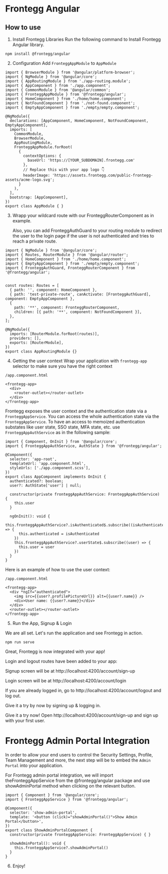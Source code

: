 # Frontegg Angular

## How to use

1. Install Frontegg Libraries
   Run the following command to Install Frontegg Angular library.

```
npm install @frontegg/angular
```

2. Configuration
   Add `FronteggAppModule` to `AppModule`

```
import { BrowserModule } from '@angular/platform-browser';
import { NgModule } from '@angular/core';
import { AppRoutingModule } from './app-routing.module';
import { AppComponent } from './app.component';
import { CommonModule } from '@angular/common';
import { FronteggAppModule } from '@frontegg/angular';
import { HomeComponent } from './home/home.component';
import { NotFoundComponent } from './not-found.component';
import { EmptyAppComponent } from './empty/empty.component';

@NgModule({
  declarations: [AppComponent, HomeComponent, NotFoundComponent, EmptyAppComponent],
  imports: [
    CommonModule,
    BrowserModule,
    AppRoutingModule,
    FronteggAppModule.forRoot(
      {
        contextOptions: {
          baseUrl: 'https://[YOUR_SUBDOMAIN].frontegg.com'
        },
        // Replace this with your app logo 👇
        headerImage: 'https://assets.frontegg.com/public-frontegg-assets/acme-logo.svg';
      }
    ),
  ],
  bootstrap: [AppComponent],
})
export class AppModule { }
```

3. Wrapp your wildcard route with our FronteggRouterComponent as in example.

   Also, you can add FronteggAuthGuard to your routing module to redirect the user to the login page if the user is not authenticated and tries to reach a private route.

```
import { NgModule } from '@angular/core';
import { Routes, RouterModule } from '@angular/router';
import { HomeComponent } from './home/home.component';
import { EmptyAppComponent } from './empty/empty.component';
import { FronteggAuthGuard, FronteggRouterComponent } from '@frontegg/angular';


const routes: Routes = [
  { path: '', component: HomeComponent },
  { path: 'test-private-route', canActivate: [FronteggAuthGuard], component: EmptyAppComponent },
  {
    path: '**', component: FronteggRouterComponent,
    children: [{ path: '**', component: NotFoundComponent }],
  },
];

@NgModule({
  imports: [RouterModule.forRoot(routes)],
  providers: [],
  exports: [RouterModule],
})
export class AppRoutingModule {}
```

4. Getting the user context
  Wrap your application with `frontegg-app` selector to make sure you have the right context

```
/app.component.html

<frontegg-app>
  <div>
    <router-outlet></router-outlet>
  </div>
</frontegg-app>
```

   Frontegg exposes the user context and the authentication state via a `FronteggAppService`.
   You can access the whole authentication state via the `FronteggAppService`.
   To have an access to memoized authentication substates like user state, SSO state, MFA state, etc.
   use `FronteggAppAuthService` as in the following sample:

```
import { Component, OnInit } from '@angular/core';
import { FronteggAppAuthService, AuthState } from '@frontegg/angular';

@Component({
  selector: 'app-root',
  templateUrl: 'app.component.html',
  styleUrls: ['./app.component.scss'],
})
export class AppComponent implements OnInit {
  authenticated?: boolean;
  user?: AuthState['user'] | null;

  constructor(private fronteggAppAuthService: FronteggAppAuthService) {
    this.user
  }

  ngOnInit(): void {
    this.fronteggAppAuthService?.isAuthenticated$.subscribe((isAuthenticated) => {
      this.authenticated = isAuthenticated
    })
    this.fronteggAppAuthService?.userState$.subscribe((user) => {
      this.user = user
    })
  }
}
```

Here is an example of how to use the user context:

```
/app.component.html

<frontegg-app>
  <div *ngIf="authenticated">
    <img src={{user?.profilePictureUrl}} alt={{user?.name}} />
    <div>User name: {{user?.name}}</div>
  </div>
  <router-outlet></router-outlet>
</frontegg-app>
```

5.  Run the App, Signup & Login

We are all set. Let's run the application and see Frontegg in action.

```
npm run serve
```

Great, Frontegg is now integrated with your app!

Login and logout routes have been added to your app:

Signup screen will be at http://localhost:4200/account/sign-up

Login screen will be at http://localhost:4200/account/login

If you are already logged in, go to http://localhost:4200/account/logout and log out.

Give it a try by now by signing up & logging in.

Give it a try now!
Open http://localhost:4200/account/sign-up and sign up with your first user.

# Frontegg Admin Portal Integration

In order to allow your end users to control the Security Settings, Profile, Team Management and more, the next step will be to embed the `Admin Portal` into your application.

For Frontegg admin portal integration, we will import theFronteggAppService
from the @frontegg/angular package and use showAdminPortal method when clicking on the relevant button.


```
import { Component } from '@angular/core';
import { FronteggAppService } from '@frontegg/angular';

@Component({
  selector: 'show-admin-portal',
  template: '<button (click)="showAdminPortal()">Show Admin Portal</button>',
})
export class ShowAdminPortalComponent {
  constructor(private fronteggAppService: FronteggAppService) { }

  showAdminPortal(): void {
    this.fronteggAppService?.showAdminPortal()
  }
}
```

6. Enjoy!
